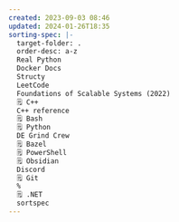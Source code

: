 ```yaml
---
created: 2023-09-03 08:46
updated: 2024-01-26T18:35
sorting-spec: |-
  target-folder: .
  order-desc: a-z
  Real Python
  Docker Docs
  Structy
  LeetCode
  Foundations of Scalable Systems (2022) 
  🗒️ C++
  C++ reference
  🗒️ Bash
  🗒️ Python
  DE Grind Crew
  🗒️ Bazel
  🗒️ PowerShell
  🗒️ Obsidian
  Discord
  🗒️ Git
  %
  🗒️ .NET
  sortspec
---
```

